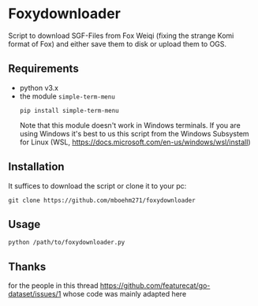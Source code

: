 # Foxydownloader

Script to download SGF-Files from Fox Weiqi (fixing the strange Komi format of Fox) and either save them to disk or upload them to OGS.

## Requirements
- python v3.x
- the module `simple-term-menu`
  ``` 
  pip install simple-term-menu 
  ```
  Note that this module doesn't work in Windows terminals. If you are using Windows it's best to us this script from the Windows Subsystem for Linux (WSL, https://docs.microsoft.com/en-us/windows/wsl/install)

## Installation
It suffices to download the script or clone it to your pc:
``` 
git clone https://github.com/mboehm271/foxydownloader 
```

## Usage 
``` 
python /path/to/foxydownloader.py 
```

## Thanks
for the people in this thread https://github.com/featurecat/go-dataset/issues/1 whose code was mainly adapted here
